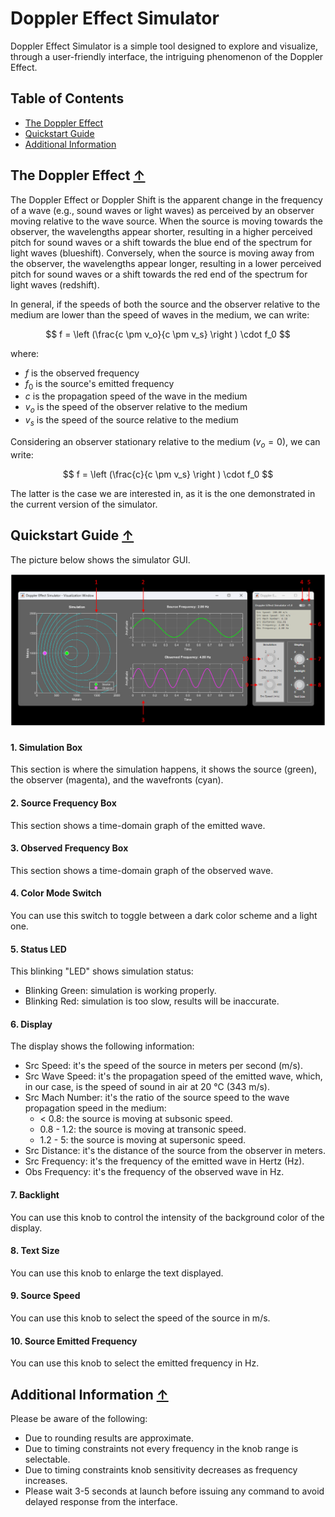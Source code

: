 # Doppler Effect Simulator

Doppler Effect Simulator is a simple tool designed to explore and visualize, through a user-friendly interface, the intriguing phenomenon of the Doppler Effect.

<a name="top"/>

## Table of Contents  
* [The Doppler Effect](#the-doppler-effect)  
* [Quickstart Guide](#quickstart-guide)
* [Additional Information](#additional-info)

<a name="the-doppler-effect"/>

## The Doppler Effect [↑](#top)

The Doppler Effect or Doppler Shift is the apparent change in the frequency of a wave (e.g., sound waves or light waves) as perceived by an observer moving relative to the wave source. When the source is moving towards the observer, the wavelengths appear shorter, resulting in a higher perceived pitch for sound waves or a shift towards the blue end of the spectrum for light waves (blueshift). Conversely, when the source is moving away from the observer, the wavelengths appear longer, resulting in a lower perceived pitch for sound waves or a shift towards the red end of the spectrum for light waves (redshift). 

In general, if the speeds of both the source and the observer relative to the medium are lower than the speed of waves in the medium, we can write: 

$$
f =  \left (\frac{c \pm v_o}{c \pm v_s} \right ) \cdot f_0
$$

where:

- $f$ is the observed frequency  
- $f_0$ is the source's emitted frequency  
- $c$ is the propagation speed of the wave in the medium  
- $v_o$ is the speed of the observer relative to the medium  
- $v_s$ is the speed of the source relative to the medium  

Considering an observer stationary relative to the medium ($v_o=0$), we can write:

$$
f =  \left (\frac{c}{c \pm v_s} \right ) \cdot f_0
$$

The latter is the case we are interested in, as it is the one demonstrated in the current version of the simulator.

<a name="quickstart-guide"/>

## Quickstart Guide [↑](#top)  

The picture below shows the simulator GUI.

![Simulator GUI](resources/gui.png)  

#### 1. Simulation Box

This section is where the simulation happens, it shows the source (green), the observer (magenta), and the wavefronts (cyan).

#### 2. Source Frequency Box 

This section shows a time-domain graph of the emitted wave.

#### 3. Observed Frequency Box 

This section shows a time-domain graph of the observed wave.

#### 4. Color Mode Switch  

You can use this switch to toggle between a dark color scheme and a light one.

#### 5. Status LED
   
   This blinking "LED" shows simulation status:
   - Blinking Green: simulation is working properly.
   - Blinking Red: simulation is too slow, results will be inaccurate.

#### 6. Display 

The display shows the following information:

- Src Speed: it's the speed of the source in meters per second (m/s).
- Src Wave Speed: it's the propagation speed of the emitted wave, which, in our case, is the speed of sound in air at 20 °C (343 m/s).
- Src Mach Number: it's the ratio of the source speed to the wave propagation speed in the medium:
  - < 0.8: the source is moving at subsonic speed.
  - 0.8 - 1.2: the source is moving at transonic speed.
  - 1.2 - 5: the source is moving at supersonic speed.
- Src Distance: it's the distance of the source from the observer in meters.
- Src Frequency: it's the frequency of the emitted wave in Hertz (Hz).
- Obs Frequency: it's the frequency of the observed wave in Hz.

#### 7. Backlight

You can use this knob to control the intensity of the background color of the display.

#### 8. Text Size

You can use this knob to enlarge the text displayed.

#### 9. Source Speed

You can use this knob to select the speed of the source in m/s.

#### 10. Source Emitted Frequency

You can use this knob to select the emitted frequency in Hz.

<a name="additional-info"/>

## Additional Information [↑](#top)  

Please be aware of the following:
- Due to rounding results are approximate.
- Due to timing constraints not every frequency in the knob range is selectable.
- Due to timing constraints knob sensitivity decreases as frequency increases.
- Please wait 3-5 seconds at launch before issuing any command to avoid delayed response from the interface.
